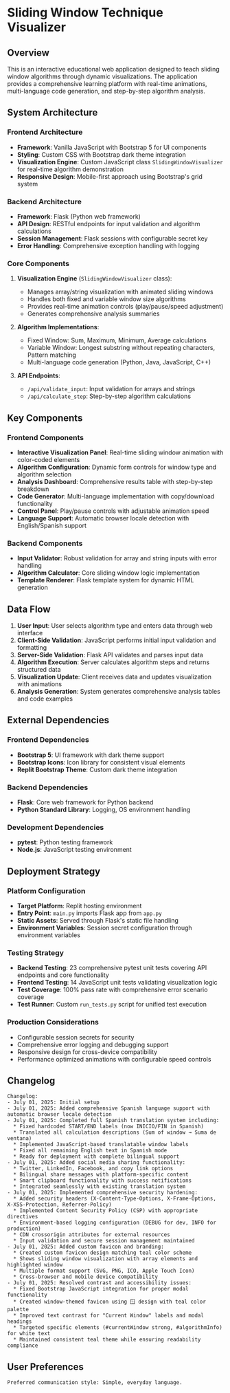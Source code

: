 # Sliding Window Technique Visualizer

## Overview

This is an interactive educational web application designed to teach sliding window algorithms through dynamic visualizations. The application provides a comprehensive learning platform with real-time animations, multi-language code generation, and step-by-step algorithm analysis.

## System Architecture

### Frontend Architecture
- **Framework**: Vanilla JavaScript with Bootstrap 5 for UI components
- **Styling**: Custom CSS with Bootstrap dark theme integration
- **Visualization Engine**: Custom JavaScript class `SlidingWindowVisualizer` for real-time algorithm demonstration
- **Responsive Design**: Mobile-first approach using Bootstrap's grid system

### Backend Architecture
- **Framework**: Flask (Python web framework)
- **API Design**: RESTful endpoints for input validation and algorithm calculations
- **Session Management**: Flask sessions with configurable secret key
- **Error Handling**: Comprehensive exception handling with logging

### Core Components
1. **Visualization Engine** (`SlidingWindowVisualizer` class):
   - Manages array/string visualization with animated sliding windows
   - Handles both fixed and variable window size algorithms
   - Provides real-time animation controls (play/pause/speed adjustment)
   - Generates comprehensive analysis summaries

2. **Algorithm Implementations**:
   - Fixed Window: Sum, Maximum, Minimum, Average calculations
   - Variable Window: Longest substring without repeating characters, Pattern matching
   - Multi-language code generation (Python, Java, JavaScript, C++)

3. **API Endpoints**:
   - `/api/validate_input`: Input validation for arrays and strings
   - `/api/calculate_step`: Step-by-step algorithm calculations

## Key Components

### Frontend Components
- **Interactive Visualization Panel**: Real-time sliding window animation with color-coded elements
- **Algorithm Configuration**: Dynamic form controls for window type and algorithm selection
- **Analysis Dashboard**: Comprehensive results table with step-by-step breakdown
- **Code Generator**: Multi-language implementation with copy/download functionality
- **Control Panel**: Play/pause controls with adjustable animation speed
- **Language Support**: Automatic browser locale detection with English/Spanish support

### Backend Components
- **Input Validator**: Robust validation for array and string inputs with error handling
- **Algorithm Calculator**: Core sliding window logic implementation
- **Template Renderer**: Flask template system for dynamic HTML generation

## Data Flow

1. **User Input**: User selects algorithm type and enters data through web interface
2. **Client-Side Validation**: JavaScript performs initial input validation and formatting
3. **Server-Side Validation**: Flask API validates and parses input data
4. **Algorithm Execution**: Server calculates algorithm steps and returns structured data
5. **Visualization Update**: Client receives data and updates visualization with animations
6. **Analysis Generation**: System generates comprehensive analysis tables and code examples

## External Dependencies

### Frontend Dependencies
- **Bootstrap 5**: UI framework with dark theme support
- **Bootstrap Icons**: Icon library for consistent visual elements
- **Replit Bootstrap Theme**: Custom dark theme integration

### Backend Dependencies
- **Flask**: Core web framework for Python backend
- **Python Standard Library**: Logging, OS environment handling

### Development Dependencies
- **pytest**: Python testing framework
- **Node.js**: JavaScript testing environment

## Deployment Strategy

### Platform Configuration
- **Target Platform**: Replit hosting environment
- **Entry Point**: `main.py` imports Flask app from `app.py`
- **Static Assets**: Served through Flask's static file handling
- **Environment Variables**: Session secret configuration through environment variables

### Testing Strategy
- **Backend Testing**: 23 comprehensive pytest unit tests covering API endpoints and core functionality
- **Frontend Testing**: 14 JavaScript unit tests validating visualization logic
- **Test Coverage**: 100% pass rate with comprehensive error scenario coverage
- **Test Runner**: Custom `run_tests.py` script for unified test execution

### Production Considerations
- Configurable session secrets for security
- Comprehensive error logging and debugging support
- Responsive design for cross-device compatibility
- Performance optimized animations with configurable speed controls

## Changelog

```
Changelog:
- July 01, 2025: Initial setup
- July 01, 2025: Added comprehensive Spanish language support with automatic browser locale detection
- July 01, 2025: Completed full Spanish translation system including:
  * Fixed hardcoded START/END labels (now INICIO/FIN in Spanish)
  * Translated all calculation descriptions (Sum of window → Suma de ventana)
  * Implemented JavaScript-based translatable window labels
  * Fixed all remaining English text in Spanish mode
  * Ready for deployment with complete bilingual support
- July 01, 2025: Added social media sharing functionality:
  * Twitter, LinkedIn, Facebook, and copy link options
  * Bilingual share messages with platform-specific content
  * Smart clipboard functionality with success notifications
  * Integrated seamlessly with existing translation system
- July 01, 2025: Implemented comprehensive security hardening:
  * Added security headers (X-Content-Type-Options, X-Frame-Options, X-XSS-Protection, Referrer-Policy)
  * Implemented Content Security Policy (CSP) with appropriate directives
  * Environment-based logging configuration (DEBUG for dev, INFO for production)
  * CDN crossorigin attributes for external resources
  * Input validation and secure session management maintained
- July 01, 2025: Added custom favicon and branding:
  * Created custom favicon design matching teal color scheme
  * Shows sliding window visualization with array elements and highlighted window
  * Multiple format support (SVG, PNG, ICO, Apple Touch Icon)
  * Cross-browser and mobile device compatibility
- July 01, 2025: Resolved contrast and accessibility issues:
  * Fixed Bootstrap JavaScript integration for proper modal functionality
  * Created window-themed favicon using 🪟 design with teal color palette
  * Improved text contrast for "Current Window" labels and modal headings
  * Targeted specific elements (#currentWindow strong, #algorithmInfo) for white text
  * Maintained consistent teal theme while ensuring readability compliance
```

## User Preferences

```
Preferred communication style: Simple, everyday language.
```